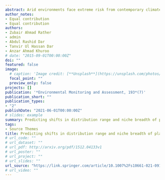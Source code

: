 ```yaml
---
abstract: Arid environments face extreme risk from contemporary climate change; therefore, predicting the shifts in species distribution range and niche breadth in these environments assumes urgent research priority. Here we report the potential distribution and predict future distribution range of two model plant species typically representing contrasting environments across Asia and Africa: hot-arid Ephedra foliata and cold-arid E. gerardiana. We adopted a comparative modelling approach and used occurrence points from extensive field surveys, supplemented with herbaria records and publicly available distribution data. Our study reveals that currently an area of 8.797334 × 106 km2 (8.8%) is potentially suitable for E. foliata and nearly half 4.759326 × 106 km2 (4.8%) for E. gerardiana. Under future climate change scenarios, distribution range of E. foliata is predicted to expand but contract in E. gerardiana. Similarly, E. foliata showed broader niche breadth which is predicted to increase under B1 (0.097-0.125) and B2 (0.878-0.930) climatic change scenarios. In contrast, E. gerardiana had narrower niche breadth and expected to further decrease under B1 (0.081-0.078) and B2 (0.878-0.854). The most influential bioclimatic variable governing the potential distribution and niche breadth of E. foliata was the precipitation of warmest quarter, whereas that of E. gerardiana was temperature seasonality. The results from our study can help in developing potential indicator plant species for assessment and monitoring of distribution range shifts in response to changing climate in the arid environments.
author_notes:
- Equal contribution
- Equal contribution
authors:
- Zubair Ahmad Rather
- admin
- Abdul Rashid Dar
- Tanvir Ul Hassan Dar
- Anzar Ahmad Khuroo
# date: "2015-09-01T00:00:00Z"
doi: ""
featured: false
image:
  # caption: 'Image credit: [**Unsplash**](https://unsplash.com/photos/jdD8gXaTZsc)'
  focal_point: ""
  preview_only: false
projects: []
publication: '*Environmental Monitoring and Assessment, 193*(7)'
publication_short: ""
publication_types:
- "2"
publishDate: "2021-06-01T00:00:00Z"
# slides: example
summary: Predicting shifts in distribution range and niche breadth of plant species in contrasting arid environments under climate change.
tags:
- Source Themes
title: Predicting shifts in distribution range and niche breadth of plant species in contrasting arid environments under climate change
# url_code: ""
# url_dataset: ""
# url_pdf: http://arxiv.org/pdf/1512.04133v1
# url_poster: ""
# url_project: ""
# url_slides: ""
url_source: "https://link.springer.com/article/10.1007%2Fs10661-021-09160-5"
# url_video: ""
---
```



